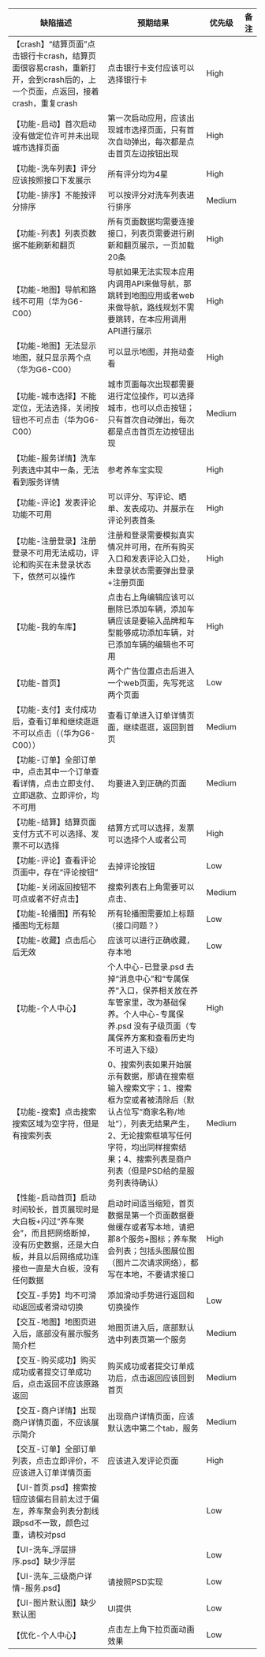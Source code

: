 缺陷描述     | 预期结果      | 优先级        | 备注
------------ | ------------- | ------------- | ------------- 
【crash】“结算页面”点击银行卡crash，结算页面很容易crash，重新打开，会到crash后的，上一个页面，点返回，接着crash，重复crash|点击银行卡支付应该可以选择银行卡|High|
【功能-启动】首次启动没有做定位许可并未出现城市选择页面 | 第一次启动应用，应该出现城市选择页面，只有首次自动弹出，每次都是点击首页左边按钮出现 | High |
【功能-洗车列表】评分应该按照接口下发展示|所有评分均为4星|High|
【功能-排序】不能按评分排序 | 可以按评分对洗车列表进行排序 | Medium |
【功能-列表】列表页数据不能刷新和翻页 | 所有页面数据均需要连接接口，列表页需要进行刷新和翻页展示，一页加载20条 | High |
【功能-地图】导航和路线不可用（华为G6-C00） | 导航如果无法实现本应用内调用API来做导航，那跳转到地图应用或者web来做导航，路线规划不需要跳转，在本应用调用API进行展示 | High |
【功能-地图】无法显示地图，就只显示两个点（华为G6-C00）| 可以显示地图，并拖动查看 | High |
【功能-城市选择】不能定位，无法选择，关闭按钮也不可点击（华为G6-C00） | 城市页面每次出现都需要进行定位操作，可以选择城市，也可以点击按钮；只有首次自动弹出，每次都是点击首页左边按钮出现 | Medium |
【功能-服务详情】洗车列表选中其中一条，无法看到服务详情 | 参考养车宝实现 | High |
【功能-评论】发表评论功能不可用 | 可以评分、写评论、晒单、发表成功、并展示在评论列表首条 | High |
【功能-注册登录】注册登录不可用无法成功，评论和购买在未登录状态下，依然可以操作 | 注册和登录需要模拟真实情况并可用，在所有购买入口和发表评论入口处，未登录状态需要弹出登录+注册页面 | High |
【功能-我的车库】|点击右上角编辑应该可以删除已添加车辆，添加车辆应该是要输入品牌和车型能够成功添加车辆，对已添加车辆的编辑也不可用 | High |
【功能-首页】 | 两个广告位置点击后进入一个web页面，先写死这两个页面 | Low |
【功能-支付】支付成功后，查看订单和继续逛逛不可以点击（（华为G6-C00））| 查看订单进入订单详情页面，继续逛逛，返回到首页 | Medium |
【功能-订单】全部订单中，点击其中一个订单查看详情，点击立即支付、立即退款、立即评价，均不可用 | 均要进入到正确的页面 | Medium |
【功能-结算】结算页面支付方式不可以选择、发票不可以选择|结算方式可以选择，发票可以选择个人或者公司|High|
【功能-评论】查看评论页面中，存在“评论按钮”|去掉评论按钮|Low|
【功能-关闭返回按钮不可点或者不好点击】|搜索列表右上角需要可以点击、|Medium|
【功能-轮播图】所有轮播图均无标题|所有轮播图需要加上标题（接口问题？）|Low|
【功能-收藏】点击后心后无效|应该可以进行正确收藏，存本地|Low|
【功能-个人中心】|个人中心-已登录.psd 去掉“消息中心”和“专属保养”入口，保养相关放在养车管家里，改为基础保养。个人中心-专属保养.psd 没有子级页面（专属保养方案和查看历史均不可进入下级）|High|
【功能-搜索】点击搜索搜索区域为空字符，但是有搜索列表|0、搜索列表如果开始展示有数据，那请在搜索框输入搜索文字；1、搜索框为空或者被清除后（默认占位写“商家名称/地址”），列表无结果产生，2、无论搜索框填写任何字符，均出同样搜索结果；4、搜索列表是商户列表（但是PSD给的是服务列表待确认）|Medium|
【性能-启动首页】启动时间较长，首页展现时是大白板+闪过“养车聚会”，而且把网络断掉，没有历史数据，还是大白板，并且以后网络成功连接也一直是大白板，没有任何数据|启动时间适当缩短，首页数据是第一个页面数据要做缓存或者写本地，请把那8个服务+图标；养车聚会列表；包括头图展位图（图片二次请求网络），都写在本地，不要请求接口|High|
【交互-手势】均不可滑动返回或者滑动切换 | 添加滑动手势进行返回和切换操作 | Low |
【交互-地图】地图页进入后，底部没有展示服务简介栏 | 地图页进入后，底部默认选中列表页第一个服务 | Medium |
【交互-购买成功】购买成功或者提交订单成功后，点击返回不应该原路返回|购买成功或者提交订单成功后，点击返回应该回到首页|Medium|
【交互-商户详情】出现商户详情页面，不应该展示简介|出现商户详情页面，应该默认选中第二个tab，服务|Medium|
【交互-订单】全部订单列表，点击立即评价，不应该进入订单详情页面|应该进入发评论页面|High|
【UI-首页.psd】搜索按钮应该偏右目前太过于偏左，养车聚会列表分割线跟psd不一致，颜色过重，请校对psd||Low|
【UI-洗车_浮层排序.psd】缺少浮层||Low|
【UI-洗车_三级商户详情-服务.psd】|请按照PSD实现|Low|
【UI-图片默认图】缺少默认图|UI提供|Low|
【优化-个人中心】|点击左上角下拉页面动画效果|Low|
